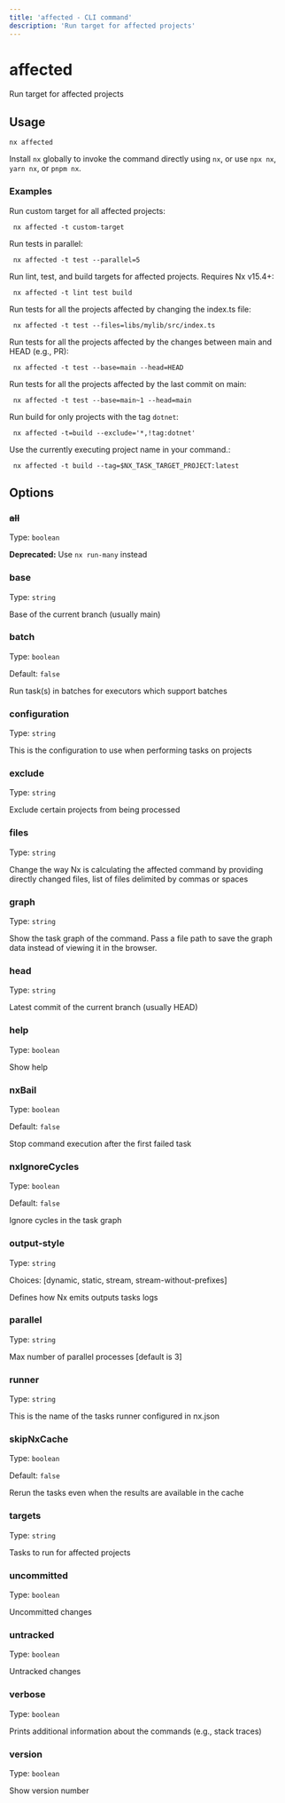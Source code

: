 ```yaml
---
title: 'affected - CLI command'
description: 'Run target for affected projects'
---
```


# affected

Run target for affected projects

## Usage

```shell
nx affected
```

Install `nx` globally to invoke the command directly using `nx`, or use `npx nx`, `yarn nx`, or `pnpm nx`.

### Examples

Run custom target for all affected projects:

```shell
 nx affected -t custom-target
```

Run tests in parallel:

```shell
 nx affected -t test --parallel=5
```

Run lint, test, and build targets for affected projects. Requires Nx v15.4+:

```shell
 nx affected -t lint test build
```

Run tests for all the projects affected by changing the index.ts file:

```shell
 nx affected -t test --files=libs/mylib/src/index.ts
```

Run tests for all the projects affected by the changes between main and HEAD (e.g., PR):

```shell
 nx affected -t test --base=main --head=HEAD
```

Run tests for all the projects affected by the last commit on main:

```shell
 nx affected -t test --base=main~1 --head=main
```

Run build for only projects with the tag `dotnet`:

```shell
 nx affected -t=build --exclude='*,!tag:dotnet'
```

Use the currently executing project name in your command.:

```shell
 nx affected -t build --tag=$NX_TASK_TARGET_PROJECT:latest
```

## Options

### ~~all~~

Type: `boolean`

**Deprecated:** Use `nx run-many` instead

### base

Type: `string`

Base of the current branch (usually main)

### batch

Type: `boolean`

Default: `false`

Run task(s) in batches for executors which support batches

### configuration

Type: `string`

This is the configuration to use when performing tasks on projects

### exclude

Type: `string`

Exclude certain projects from being processed

### files

Type: `string`

Change the way Nx is calculating the affected command by providing directly changed files, list of files delimited by commas or spaces

### graph

Type: `string`

Show the task graph of the command. Pass a file path to save the graph data instead of viewing it in the browser.

### head

Type: `string`

Latest commit of the current branch (usually HEAD)

### help

Type: `boolean`

Show help

### nxBail

Type: `boolean`

Default: `false`

Stop command execution after the first failed task

### nxIgnoreCycles

Type: `boolean`

Default: `false`

Ignore cycles in the task graph

### output-style

Type: `string`

Choices: [dynamic, static, stream, stream-without-prefixes]

Defines how Nx emits outputs tasks logs

### parallel

Type: `string`

Max number of parallel processes [default is 3]

### runner

Type: `string`

This is the name of the tasks runner configured in nx.json

### skipNxCache

Type: `boolean`

Default: `false`

Rerun the tasks even when the results are available in the cache

### targets

Type: `string`

Tasks to run for affected projects

### uncommitted

Type: `boolean`

Uncommitted changes

### untracked

Type: `boolean`

Untracked changes

### verbose

Type: `boolean`

Prints additional information about the commands (e.g., stack traces)

### version

Type: `boolean`

Show version number
